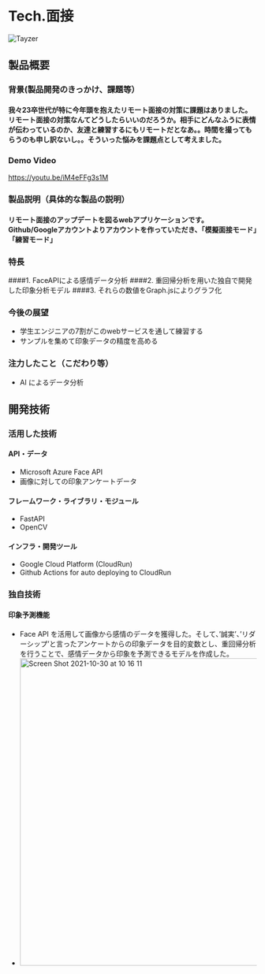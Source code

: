 # Tech.面接


![Tayzer](https://user-images.githubusercontent.com/63713624/139520215-b30afad8-357e-498e-afb4-424b8eb3651e.png)

## 製品概要
### 背景(製品開発のきっかけ、課題等）
#### 我々23卒世代が特に今年頭を抱えたリモート面接の対策に課題はありました。リモート面接の対策なんてどうしたらいいのだろうか。相手にどんなふうに表情が伝わっているのか、友達と練習するにもリモートだとなあ。。時間を撮ってもらうのも申し訳ないし。。そういった悩みを課題点として考えました。
### Demo Video
https://youtu.be/iM4eFFg3s1M

### 製品説明（具体的な製品の説明）
#### リモート面接のアップデートを図るwebアプリケーションです。Github/Googleアカウントよりアカウントを作っていただき、「模擬面接モード」「練習モード」
### 特長
####1. FaceAPIによる感情データ分析
####2. 重回帰分析を用いた独自で開発した印象分析モデル
####3. それらの数値をGraph.jsによりグラフ化

### 今後の展望
* 学生エンジニアの7割がこのwebサービスを通して練習する
* サンプルを集めて印象データの精度を高める

### 注力したこと（こだわり等）
* AI によるデータ分析


## 開発技術
### 活用した技術
#### API・データ
* Microsoft Azure Face API
* 画像に対しての印象アンケートデータ

#### フレームワーク・ライブラリ・モジュール
* FastAPI
* OpenCV

#### インフラ・開発ツール
* Google Cloud Platform (CloudRun)
* Github Actions for auto deploying to CloudRun


### 独自技術
#### 印象予測機能
* Face API を活用して画像から感情のデータを獲得した。そして、’誠実’、’リダーシップ’と言ったアンケートからの印象データを目的変数とし、重回帰分析を行うことで、感情データから印象を予測できるモデルを作成した。
* <img width="624" alt="Screen Shot 2021-10-30 at 10 16 11" src="https://user-images.githubusercontent.com/78252529/139518017-a41bea5f-1b22-47fc-a2d4-603ece78ffe6.png">
